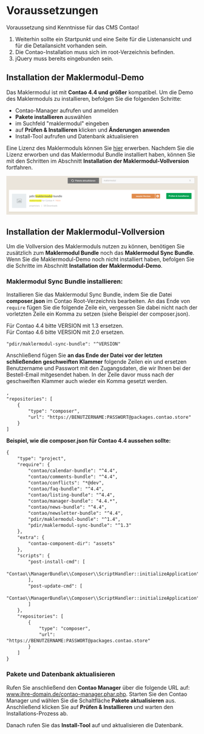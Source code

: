 # Voraussetzungen

Voraussetzung sind Kenntnisse für das CMS Contao!

1. Weiterhin sollte ein Startpunkt und eine Seite für die Listenansicht und für die Detailansicht vorhanden sein.
2. Die Contao-Installation muss sich im root-Verzeichnis befinden.
3. jQuery muss bereits eingebunden sein.

## Installation der Maklermodul-Demo

Das Maklermodul ist mit **Contao 4.4 und größer** kompatibel. Um die Demo des Maklermoduls zu installieren, befolgen Sie die folgenden Schritte:

* Contao-Manager aufrufen und anmelden
* **Pakete installieren** auswählen
* im Suchfeld "maklermodul" eingeben
* auf **Prüfen & Installieren** klicken und **Änderungen anwenden**
* Install-Tool aufrufen und Datenbank aktualisieren

Eine Lizenz des Maklermoduls können Sie [hier](https://www.maklermodul.de/bestellformular.html) erwerben. Nachdem Sie die Lizenz erworben und das Maklermodul Bundle installiert haben, können Sie mit den Schritten im Abschnitt **Installation der Maklermodul-Vollversion** fortfahren. 

![](../_images/maklermodul/assets/installation-maklermodul-contao-4.png)

## Installation der Maklermodul-Vollversion

Um die Vollversion des Maklermoduls nutzen zu können, benötigen Sie zusätzlich zum **Maklermodul Bundle** noch das **Maklermodul Sync Bundle**. Wenn Sie die Maklermodul-Demo noch nicht installiert haben, befolgen Sie die Schritte im Abschnitt **Installation der Maklermodul-Demo**.

### Maklermodul Sync Bundle installieren:

Installieren Sie das Maklermodul Sync Bundle, indem Sie die Datei **composer.json** im Contao Root-Verzeichnis bearbeiten. An das Ende von `require` fügen Sie die folgende Zeile ein, vergessen Sie dabei nicht nach der vorletzten Zeile ein Komma zu setzen (siehe Beispiel der composer.json).

Für Contao 4.4 bitte VERSION mit 1.3 ersetzen.   
Für Contao 4.6 bitte VERSION mit 2.0 ersetzen.

```
"pdir/maklermodul-sync-bundle": "^VERSION"
```

Anschließend fügen Sie **an das Ende der Datei vor der letzten schließenden geschweiften Klammer** folgende Zeilen ein und ersetzen Benutzername und Passwort mit den Zugangsdaten, die wir Ihnen bei der Bestell-Email mitgesendet haben. In der Zeile davor muss nach der geschweiften Klammer auch wieder ein Komma gesetzt werden.

```
,
"repositories": [
    {
        "type": "composer",
        "url": "https://BENUTZERNAME:PASSWORT@packages.contao.store"
    }
]
```

**Beispiel, wie die composer.json für Contao 4.4 aussehen sollte:**

```
{
    "type": "project",
    "require": {
        "contao/calendar-bundle": "^4.4",
        "contao/comments-bundle": "^4.4",
        "contao/conflicts": "*@dev",
        "contao/faq-bundle": "^4.4",
        "contao/listing-bundle": "^4.4",
        "contao/manager-bundle": "4.4.*",
        "contao/news-bundle": "^4.4",
        "contao/newsletter-bundle": "^4.4",
        "pdir/maklermodul-bundle": "^1.4",
        "pdir/maklermodul-sync-bundle": "^1.3"
    },
    "extra": {
        "contao-component-dir": "assets"
    },
    "scripts": {
        "post-install-cmd": [
            "Contao\\ManagerBundle\\Composer\\ScriptHandler::initializeApplication"
        ],
        "post-update-cmd": [
            "Contao\\ManagerBundle\\Composer\\ScriptHandler::initializeApplication"
        ]
    },
    "repositories": [
        {
            "type": "composer",
            "url": "https://BENUTZERNAME:PASSWORT@packages.contao.store"
        }
    ]
}
```

### Pakete und Datenbank aktualisieren ##

Rufen Sie anschließend den **Contao Manager** über die folgende URL auf: www.ihre-domain.de/contao-manager.phar.php. Starten Sie den Contao Manager und wählen Sie die Schaltfläche **Pakete aktualisieren** aus. Anschließend klicken Sie auf **Prüfen & Installieren** und warten den Installations-Prozess ab.

Danach rufen Sie das **Install-Tool** auf und aktualisieren die Datenbank.
